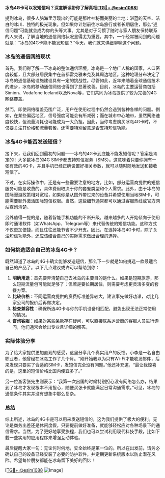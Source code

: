**冰岛4G卡可以发短信吗？深度解读带你了解真相[[TG💪+ @esim1088](https://t.me/s/esim1088)]**

提到冰岛，很多人脑海里浮现出的可能是那片神秘而美丽的土地：湛蓝的天空、洁白的冰川、独特的极光现象。但如果你计划前往冰岛旅行或者长期居住，那么“通信问题”可能就会成为你的头等大事。尤其是对于习惯了随时与家人朋友保持联系的人来说，了解当地的通信网络状况显得尤为重要。其中，一个经常被问到的问题就是：“冰岛的4G卡能不能发短信？”今天，我们就来详细聊聊这个问题。

### 冰岛的通信网络现状

首先，我们得了解一下冰岛的整体通信环境。冰岛是一个地广人稀的国家，人口密度较低，且大部分居民集中在首都雷克雅未克及其周边地区。这种地理分布决定了冰岛的通信基础设施建设具有一定的挑战性。尽管如此，近年来随着全球通信技术的进步，冰岛的移动通信网络也得到了显著改善。目前，冰岛的主要运营商包括Siminn、Vodafone Iceland以及Nova等，它们共同为冰岛提供了较为完善的4G网络覆盖。

然而，即使网络覆盖范围广泛，用户在使用过程中仍然会遇到各种各样的问题。例如，在某些偏远地区，信号强度可能会有所减弱；而在城市中心地带，虽然网络速度较快，但流量消耗也可能成为一大负担。因此，当你考虑购买冰岛4G卡时，不仅要关注其价格和流量套餐，还需要特别留意是否支持短信功能。

### 冰岛4G卡能否发送短信？

接下来，让我们回到最初的问题——冰岛的4G卡到底能不能发短信呢？答案是肯定的！大多数冰岛的4G SIM卡都支持短信服务（SMS）。这意味着只要你拥有一张有效的4G卡，并且手机已经正确设置好相关参数，就可以随时随地发送和接收短信了。

不过，在实际操作中，还是有一些需要注意的地方。比如，部分运营商提供的短信服务可能是收费的，具体费用取决于你的套餐类型和个人需求。此外，由于冰岛的国际漫游政策相对宽松，如果你是从国外带过来的设备并希望使用当地SIM卡，可能需要额外激活国际短信权限。当然，这些细节通常都可以通过客服热线或官方网站查询清楚。

另外值得一提的是，随着智能手机功能的不断升级，越来越多的人开始倾向于使用即时通讯软件（如WhatsApp、Telegram等）来代替传统的短信功能。这种方式不仅更加便捷，而且往往还能节省不少开支。因此，在选择冰岛4G卡时，除了关注短信功能外，还应该结合自己的实际需求做出合理的选择。

### 如何挑选适合自己的冰岛4G卡？

既然知道了冰岛的4G卡确实能够发送短信，那么下一步就是如何挑选一款最适合自己的产品了。以下几点建议或许可以帮助到你：

1. **明确用途**：首先要弄清楚自己去冰岛的主要目的是什么。如果是短期旅游，那么短期流量包可能就足够了；但若是要长期居住，则需要考虑更灵活多变的套餐方案。
2. **比较价格**：不同运营商提供的资费标准差异较大，建议事先做好功课，对比几家公司的报价后再做决定。
3. **检查兼容性**：确保所选4G卡与你的手机设备相匹配，避免出现无法正常使用的情况。
4. **咨询客服**：如果对某些条款存在疑问，可以直接联系运营商的客服人员进行询问，他们通常会给出专业且详细的解答。

### 实际体验分享

为了给大家提供更加直观的感受，这里分享几个真实用户的反馈。小李是一名自由职业者，他曾经在冰岛工作了几个月。“刚开始我以为只有Wi-Fi才能收发邮件，后来发现只要买了合适的SIM卡，发短信完全没有问题。”他还补充道，“最让我惊喜的是，这里的短信价格比国内便宜多了。”

另一位游客张先生则表示：“我第一次出国的时候特别担心没有网络怎么办，结果到了冰岛才发现根本不用担心，随便买张卡就能满足日常沟通需求。”可见，冰岛的通信条件其实并没有想象中那么复杂。

### 总结

综上所述，冰岛的4G卡是可以用来发送短信的，这为我们提供了极大的便利。无论是商务出差还是休闲度假，只要提前做好准备，就能够轻松应对各种场景下的通信需求。当然，为了更好地享受旅程，我们也可以尝试利用现代科技手段，比如下载一些实用的应用程序来增强互动体验。

最后提醒大家一句：无论何时何地，安全始终是第一位的。所以在出发前，请务必确认自己的设备已经安装了必要的防护软件，并定期更新系统版本以防止潜在风险。希望每位朋友都能在冰岛留下美好的回忆！

[[TG💪+ @esim1088](https://t.me/s/esim1088) ![Image](https://i.postimg.cc/4NQfJmqS/Snipaste-2025-05-13-00-14-12.png)]